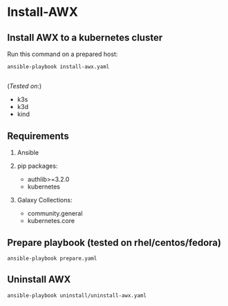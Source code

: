 # Install-AWX

## Install AWX to a kubernetes cluster

Run this command on a prepared host:

`ansible-playbook install-awx.yaml`
##


(_Tested on_:)
- k3s
- k3d
- kind

## Requirements
1. Ansible
2. pip packages: 
    - authlib>=3.2.0
    - kubernetes
    
3. Galaxy Collections:
    - community.general 
    - kubernetes.core

## Prepare playbook (tested on rhel/centos/fedora)

`ansible-playbook prepare.yaml`

## Uninstall AWX

`ansible-playbook uninstall/uninstall-awx.yaml`
